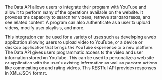 The Data API allows users to integrate their program with YouTube and allow it to perform many of the operations available on the website. It provides the capability to search for videos, retrieve standard feeds, and see related content. A program can also authenticate as a user to upload videos, modify user playlists, and more.

This integration can be used for a variety of uses such as developing a web application allowing users to upload video to YouTube, or a device or desktop application that brings the YouTube experience to a new platform. The Data API gives users programmatic access to the video and user information stored on YouTube. This can be used to personalize a web site or application with the user's existing information as well as perform actions like commenting on and rating videos. This RESTful API provides responses in XML/JSON format.
